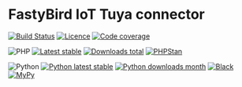 # FastyBird IoT Tuya connector

[![Build Status](https://badgen.net/github/checks/FastyBird/tuya-connector/master?cache=300&style=flast-square)](https://github.com/FastyBird/tuya-connector/actions)
[![Licence](https://badgen.net/github/license/FastyBird/tuya-connector?cache=300&style=flast-square)](https://github.com/FastyBird/tuya-connector/blob/master/LICENSE.md)
[![Code coverage](https://badgen.net/coveralls/c/github/FastyBird/tuya-connector?cache=300&style=flast-square)](https://coveralls.io/r/FastyBird/tuya-connector)

![PHP](https://badgen.net/packagist/php/FastyBird/tuya-connector?cache=300&style=flast-square)
[![Latest stable](https://badgen.net/packagist/v/FastyBird/tuya-connector/latest?cache=300&style=flast-square)](https://packagist.org/packages/FastyBird/tuya-connector)
[![Downloads total](https://badgen.net/packagist/dt/FastyBird/tuya-connector?cache=300&style=flast-square)](https://packagist.org/packages/FastyBird/tuya-connector)
[![PHPStan](https://img.shields.io/badge/PHPStan-enabled-brightgreen.svg?style=flat-square)](https://github.com/phpstan/phpstan)

![Python](https://badgen.net/pypi/python/fastybird-tuya-connector?cache=300&style=flat-square)
[![Python latest stable](https://badgen.net/pypi/v/fastybird-tuya-connector?cache=300&style=flat-square)](https://pypi.org/project/fastybird-tuya-connector/)
[![Python downloads month](https://img.shields.io/pypi/dm/fastybird-tuya-connector?cache=300&style=flat-square)](https://pypi.org/project/fastybird-tuya-connector/)
[![Black](https://img.shields.io/badge/black-enabled-brightgreen.svg?style=flat-square)](https://github.com/psf/black)
[![MyPy](https://img.shields.io/badge/mypy-enabled-brightgreen.svg?style=flat-square)](http://mypy-lang.org)
